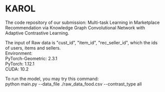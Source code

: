 # KAROL

The code repository of our submission: Multi-task Learning in Marketplace Recommendation via Knowledge Graph Convolutional Network with Adaptive Contrastive Learning.

The input of Raw data is "cust_id", "item_id", "rec_seller_id", which the ids of users, items and sellers.  
Environment:  
PyTorch-Geometric: 2.3.1  
PyTorch: 1.12.1  
CUDA: 10.2  

To run the model, you may try this command:  
python main.py --data_file ./raw_data_food.csv --contrast_type all
